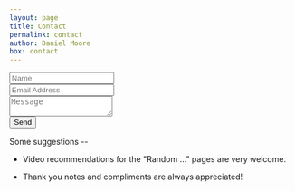 ```yaml
---
layout: page
title: Contact
permalink: contact
author: Daniel Moore
box: contact
---
```


<div class="form">
    <form id="contact" action="https://formspree.io/f/hi@danielmoore.us" method="POST">
        <div class="form-field">
            <input name="name" type="text" placeholder="Name" required>
        </div>
        <div class="form-field">
            <input name="email" type="email" placeholder="Email Address" required>
        </div>
        <div class="form-field">
            <textarea name="message" placeholder="Message" required></textarea>
        </div>
        <input data-callback='onSubmit' type="submit" class="btn" value="Send">
    </form>
</div>
<span style="display:block;margin-bottom:15px;"></span>

Some suggestions --

* Video recommendations for the "Random ..." pages are very welcome.

* Thank you notes and compliments are always appreciated!

<span style="display:block;margin-bottom:25px;"></span>